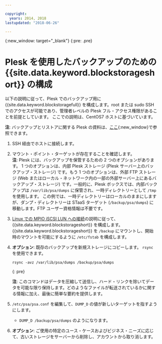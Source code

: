 ```yaml
---

copyright:
  years: 2014, 2018
lastupdated: "2018-06-26"

---
```

{:new_window: target="_blank"}
{:pre: .pre}
 
# Plesk を使用したバックアップのための {{site.data.keyword.blockstorageshort}} の構成

以下の説明に従って、Plesk でのバックアップ用に {{site.data.keyword.blockstoragefull}} を構成します。root または sudo SSH でのアクセスが可能であり、管理者レベルの Plesk フル・アクセス権限があることを前提としています。 ここでの説明は、CentOS7 ホストに基づいています。

**注**: バックアップとリストアに関する Plesk の資料は、[ここ](https://docs.plesk.com/en-US/12.5/administrator-guide/backing-up-and-restoration.59256/){:new_window}で参照できます。

1. SSH 経由でホストに接続します。

2. マウント・ポイント・ターゲットが存在することを確認します。 <br />
   **注**: Plesk には、バックアップを保管するための 2 つのオプションがあります。 1 つのオプションは、内部 Plesk ストレージ (Plesk サーバー上のバックアップ・ストレージ) です。もう 1 つのオプションは、外部 FTP ストレージ (Web またはローカル・ネットワーク内の一部の外部サーバー上にあるバックアップ・ストレージ) です。一般的に、Plesk ボックスでは、内部バックアップは `/var/lib/psa/dumps` に保管され、一時ディレクトリーとして `/tmp` を使用します。 この例では、一時ディレクトリーはローカルのままにしますが、ダンプ・ディレクトリーは STaaS ターゲット (`/backup/psa/dumps`) に移動します。FTP ユーザー資格情報は不要です。
   
3. [Linux での MPIO iSCSI LUN への接続](accessing_block_storage_linux.html)の説明に従って、{{site.data.keyword.blockstorageshort}} を構成します。 {{site.data.keyword.blockstorageshort}} を `/backup` にマウントし、開始時のマウントを可能にするように `/etc/fstab` を構成します。

4. **オプション**: 既存のバックアップを新規ストレージにコピーします。 `rsync` を使用できます。
   ```
   rsync -avz /var/lib/psa/dumps /backup/psa/dumps
   ```
   {: pre}
    
    **注**: このコマンドはデータを圧縮して送信し、ハード・リンクを除いてデータを可能な限り保持します。どのようなファイルが転送されているかに関する情報に加え、最後に簡単な要約を提供します。
    
5. `/etc/psa/psa.conf` を編集して、`DUMP_D` の値が新しいターゲットを指すようにします。 
    - `DUMP_D /backup/psa/dumps` のようになります。 

6. **オプション**: ご使用の特定のユース・ケースおよびビジネス・ニーズに応じて、古いストレージをサーバーから削除し、アカウントから取り消します。


